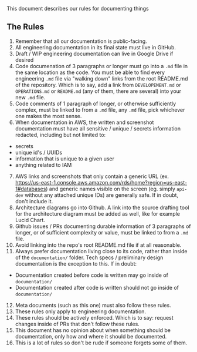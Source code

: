 This document describes our rules for documenting things

## The Rules

1. Remember that all our documentation is public-facing.
2. All engineering documentation in its final state must live in GitHub.
3. Draft / WIP engineering documentation can live in Google Drive if desired
4. Code documenation of 3 paragraphs or longer must go into a `.md` file in the same location as the code. You must be able to find every engineering `.md` file via "walking down" links from the root README.md of the repository. Which is to say, add a link from `DEVELOPEMENT.md` or `OPERATIONS.md` or `README.md` (any of them, there are several) into your new `.md` file.
6. Code comments of 1 paragraph of longer, or otherwise sufficiently complex, must be linked to from a `.md` file, any `.md` file, pick whichever one makes the most sense.
7. When documentation in AWS, the written and screenshot documentation must have all sensitive / unique / secrets information redacted, including but not limited to:

  - secrets
  - unique id's / UUIDs
  - information that is unique to a given user
  - anything related to IAM

7. AWS links and screenshots that only contain a generic URL (ex. https://us-east-1.console.aws.amazon.com/rds/home?region=us-east-1#databases) and generic names visible on the screen (eg. simply `api-dev` without any attached unique IDs) are generally safe. If in doubt, don't include it.
8. Architecture diagrams go into Github. A link into the source drafting tool for the architecture diagram must be added as well, like for example Lucid Chart.
9. Github issues / PRs documenting durable information of 3 paragraphs of longer, or of sufficient complexity or value, must be linked to from a `.md` file.
10. Avoid linking into the repo's root README.md file if at all reasonable. 
11. Always prefer documentation living close to its code, rather than inside of the `documentation/` folder. Tech specs / preliminary design documentation is the exception to this. If in doubt:

  - Documentation created before code is written may go inside of `documentation/`
  - Documentation created after code is written should not go inside of `documentation/`

12. Meta documents (such as this one) must also follow these rules.
13. These rules only apply to engineering documentation. 
14. These rules should be actively enforced. Which is to say: request changes inside of PRs that don't follow these rules.
15. This document has no opinion about when something should be documentation, only how and where it should be documented.
16. This is a lot of rules so don't be rude if someone forgets some of them.
